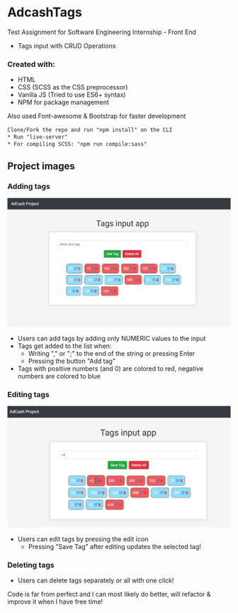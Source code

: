 # AdcashTags

Test Assignment for Software Engineering Internship - Front End
* Tags input with CRUD Operations

### Created with: 
* HTML
* CSS (SCSS as the CSS preprocessor)
* Vanilla JS (Tried to use ES6+ syntax)
* NPM for package management

Also used Font-awesome & Bootstrap for faster development 

~~~~
Clone/Fork the repo and run "npm install" on the CLI
* Run "live-server"
* For compiling SCSS: "npm run compile:sass"
~~~~

## Project images

### Adding tags 
![picture](assets/img/adcash.png)
* Users can add tags by adding only NUMERIC values to the input
* Tags get added to the list when:
  * Writing "," or ";" to the end of the string or pressing Enter
  * Pressing the button "Add tag"
* Tags with positive numbers (and 0) are colored to red, negative numbers are colored to blue

### Editing tags
![picture](assets/img/adcash_2.png)
* Users can edit tags by pressing the edit icon
  * Pressing "Save Tag" after editing updates the selected tag!

### Deleting tags
* Users can delete tags separately or all with one click!

Code is far from perfect and I can most likely do better, will refactor & improve it when I have free time!
